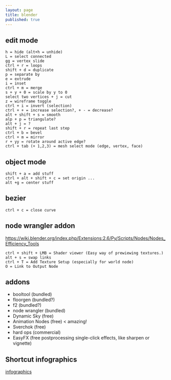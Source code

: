 ```yaml
---
layout: page
title: blender
published: true
---
```

## edit mode

    h = hide (alt+h = unhide)
    L = select connected
    gg = vertex slide
    ctrl + r = loops
    shift + d = duplicate
    p = separate by
    e = extrude
    i = inset
    ctrl + m = merge
    s + y + 0 = scale by y to 0
    select two vertices + j = cut
    z = wireframe toggle
    ctrl + i = invert (selection)
    ctrl + + = increase selection?, + - = decrease?
    alt + shift + s = smooth
    alp + p = triangulate?
    alt + j = ?
    shift + r = repeat last step
    ctrl + b = bevel
    ctrl + m = mirror
    r + yy = rotate around active edge?
    ctrl + tab (+ 1,2,3) = mesh select mode (edge, vertex, face)
    
## object mode

    shift + a = add stuff
    ctrl + alt + shift + c = set origin ...
    alt +g = center stuff
    
## bezier

    ctrl + c = close curve
    
## node wrangler addon

https://wiki.blender.org/index.php/Extensions:2.6/Py/Scripts/Nodes/Nodes_Efficiency_Tools

    ctrl + shift + LMB = Shader viewer (Easy way of prewiewing textures.)
    alt + s = swap links
    ctrl + T = Add Texture Setup (especially for world node)
    O = Link to Output Node
    
## addons

- booltool (bundled)
- floorgen (bundled?)
- f2 (bundled?)
- node wrangler (bundled)
- Dynamic Sky (free)
- Animation Nodes (free) < amazing!
- Sverchok (free)
- hard ops (commercial)
- EasyFX (free postprocessing single-click effects, like sharpen or vignette)

## Shortcut infographics

[infographics](https://tplinnovator.files.wordpress.com/2015/09/blender3d-shortcuts-infographic.jpg)  

